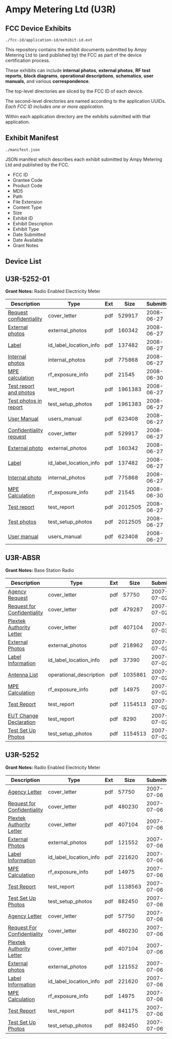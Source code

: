 # Ampy Metering Ltd (U3R)
## FCC Device Exhibits

```
./fcc-id/application-id/exhibit-id.ext
```

This repository contains the exhibit documents submitted by Ampy Metering Ltd to (and published by) the FCC as part of the device certification process.

These exhibits can include **internal photos**, **external photos**, **RF test reports**, **block diagrams**, **operational descriptions**, **schematics**, **user manuals**, and various **correspondence**.

The top-level directories are sliced by the FCC ID of each device.

The second-level directories are named according to the application UUIDs. *Each FCC ID includes one or more application.*

Within each application directory are the exhibits submitted with that application. 

## Exhibit Manifest

```
./manifest.json
```

JSON manifest which describes each exhibit submitted by Ampy Metering Ltd and published by the FCC.

- FCC ID
- Grantee Code
- Product Code
- MD5
- Path
- File Extension
- Content Type
- Size
- Exhibit ID
- Exhibit Description
- Exhibit Type
- Date Submitted
- Date Available
- Grant Notes

## Device List
## U3R-5252-01
**Grant Notes:** Radio Enabled Electricity Meter

| Description | Type | Ext | Size | Submitted | Available |
| ----------- | ---- | --- | ---- | --------- | --------- |
| [Request confidentiality](U3R-5252-01/24731a932c54619a0cea0da6fa4c68d2/961802.pdf) | cover_letter | pdf | 529917 | 2008-06-27 | 2008-06-30 |
| [External photos](U3R-5252-01/24731a932c54619a0cea0da6fa4c68d2/961804.pdf) | external_photos | pdf | 160342 | 2008-06-27 | 2008-06-30 |
| [Label](U3R-5252-01/24731a932c54619a0cea0da6fa4c68d2/961806.pdf) | id_label_location_info | pdf | 137482 | 2008-06-27 | 2008-06-30 |
| [Internal photos](U3R-5252-01/24731a932c54619a0cea0da6fa4c68d2/961805.pdf) | internal_photos | pdf | 775868 | 2008-06-27 | 2008-06-30 |
| [MPE calculation](U3R-5252-01/24731a932c54619a0cea0da6fa4c68d2/962445.pdf) | rf_exposure_info | pdf | 21545 | 2008-06-30 | 2008-06-30 |
| [Test report and photos](U3R-5252-01/24731a932c54619a0cea0da6fa4c68d2/961812.pdf) | test_report | pdf | 1961383 | 2008-06-27 | 2008-06-30 |
| [Test photos in report](U3R-5252-01/24731a932c54619a0cea0da6fa4c68d2/961812.pdf) | test_setup_photos | pdf | 1961383 | 2008-06-27 | 2008-06-30 |
| [User Manual](U3R-5252-01/24731a932c54619a0cea0da6fa4c68d2/961813.pdf) | users_manual | pdf | 623408 | 2008-06-27 | 2008-06-30 |
| [Confidentiality request](U3R-5252-01/e2ade8cae60d057aa87cb755ecf934c1/961802.pdf) | cover_letter | pdf | 529917 | 2008-06-27 | 2008-06-30 |
| [External photo](U3R-5252-01/e2ade8cae60d057aa87cb755ecf934c1/961804.pdf) | external_photos | pdf | 160342 | 2008-06-27 | 2008-06-30 |
| [Label](U3R-5252-01/e2ade8cae60d057aa87cb755ecf934c1/961806.pdf) | id_label_location_info | pdf | 137482 | 2008-06-27 | 2008-06-30 |
| [Internal photo](U3R-5252-01/e2ade8cae60d057aa87cb755ecf934c1/961805.pdf) | internal_photos | pdf | 775868 | 2008-06-27 | 2008-06-30 |
| [MPE Calculation](U3R-5252-01/e2ade8cae60d057aa87cb755ecf934c1/962445.pdf) | rf_exposure_info | pdf | 21545 | 2008-06-30 | 2008-06-30 |
| [Test report](U3R-5252-01/e2ade8cae60d057aa87cb755ecf934c1/961881.pdf) | test_report | pdf | 2012505 | 2008-06-27 | 2008-06-30 |
| [Test photos](U3R-5252-01/e2ade8cae60d057aa87cb755ecf934c1/961881.pdf) | test_setup_photos | pdf | 2012505 | 2008-06-27 | 2008-06-30 |
| [User manual](U3R-5252-01/e2ade8cae60d057aa87cb755ecf934c1/961813.pdf) | users_manual | pdf | 623408 | 2008-06-27 | 2008-06-30 |
## U3R-ABSR
**Grant Notes:** Base Station Radio

| Description | Type | Ext | Size | Submitted | Available |
| ----------- | ---- | --- | ---- | --------- | --------- |
| [Agency Request](U3R-ABSR/335d01346eec7b808a70f1de1ac1dbe0/810506.pdf) | cover_letter | pdf | 57750 | 2007-07-02 | 2007-07-02 |
| [Request for Confidentiality](U3R-ABSR/335d01346eec7b808a70f1de1ac1dbe0/810507.pdf) | cover_letter | pdf | 479287 | 2007-07-02 | 2007-07-02 |
| [Plextek Authority Letter](U3R-ABSR/335d01346eec7b808a70f1de1ac1dbe0/811059.pdf) | cover_letter | pdf | 407104 | 2007-07-03 | 2007-07-02 |
| [External Photos](U3R-ABSR/335d01346eec7b808a70f1de1ac1dbe0/810519.pdf) | external_photos | pdf | 218962 | 2007-07-02 | 2007-07-02 |
| [Label Information](U3R-ABSR/335d01346eec7b808a70f1de1ac1dbe0/810518.pdf) | id_label_location_info | pdf | 37390 | 2007-07-02 | 2007-07-02 |
| [Antenna List](U3R-ABSR/335d01346eec7b808a70f1de1ac1dbe0/810514.pdf) | operational_description | pdf | 1035861 | 2007-07-02 | 2007-07-02 |
| [MPE Calculation](U3R-ABSR/335d01346eec7b808a70f1de1ac1dbe0/810521.pdf) | rf_exposure_info | pdf | 14975 | 2007-07-02 | 2007-07-02 |
| [Test Report](U3R-ABSR/335d01346eec7b808a70f1de1ac1dbe0/810509.pdf) | test_report | pdf | 1154513 | 2007-07-02 | 2007-07-02 |
| [EUT Change Declaration](U3R-ABSR/335d01346eec7b808a70f1de1ac1dbe0/810510.pdf) | test_report | pdf | 8290 | 2007-07-02 | 2007-07-02 |
| [Test Set Up Photos](U3R-ABSR/335d01346eec7b808a70f1de1ac1dbe0/810509.pdf) | test_setup_photos | pdf | 1154513 | 2007-07-02 | 2007-07-02 |
## U3R-5252
**Grant Notes:** Radio Enabled Electricity Meter

| Description | Type | Ext | Size | Submitted | Available |
| ----------- | ---- | --- | ---- | --------- | --------- |
| [Agency Letter](U3R-5252/593a8f4eb366e4af3c59486a1c46f8bd/810506.pdf) | cover_letter | pdf | 57750 | 2007-07-06 | 2007-07-06 |
| [Request for Confidentiality](U3R-5252/593a8f4eb366e4af3c59486a1c46f8bd/812646.pdf) | cover_letter | pdf | 480230 | 2007-07-06 | 2007-07-06 |
| [Plextek Authority Letter](U3R-5252/593a8f4eb366e4af3c59486a1c46f8bd/811059.pdf) | cover_letter | pdf | 407104 | 2007-07-06 | 2007-07-06 |
| [External Photos](U3R-5252/593a8f4eb366e4af3c59486a1c46f8bd/812656.pdf) | external_photos | pdf | 121552 | 2007-07-06 | 2007-07-06 |
| [Label Information](U3R-5252/593a8f4eb366e4af3c59486a1c46f8bd/812655.pdf) | id_label_location_info | pdf | 221620 | 2007-07-06 | 2007-07-06 |
| [MPE Calculation](U3R-5252/593a8f4eb366e4af3c59486a1c46f8bd/810521.pdf) | rf_exposure_info | pdf | 14975 | 2007-07-06 | 2007-07-06 |
| [Test Report](U3R-5252/593a8f4eb366e4af3c59486a1c46f8bd/812649.pdf) | test_report | pdf | 1138563 | 2007-07-06 | 2007-07-06 |
| [Test Set Up Photos](U3R-5252/593a8f4eb366e4af3c59486a1c46f8bd/812650.pdf) | test_setup_photos | pdf | 882450 | 2007-07-06 | 2007-07-06 |
| [Agency Letter](U3R-5252/3ae78ac84a6e4ab0950489a17e573c3e/810506.pdf) | cover_letter | pdf | 57750 | 2007-07-06 | 2007-07-06 |
| [Request For Confidentiality](U3R-5252/3ae78ac84a6e4ab0950489a17e573c3e/812646.pdf) | cover_letter | pdf | 480230 | 2007-07-06 | 2007-07-06 |
| [Plextek Authority Letter](U3R-5252/3ae78ac84a6e4ab0950489a17e573c3e/811059.pdf) | cover_letter | pdf | 407104 | 2007-07-06 | 2007-07-06 |
| [External photos](U3R-5252/3ae78ac84a6e4ab0950489a17e573c3e/812656.pdf) | external_photos | pdf | 121552 | 2007-07-06 | 2007-07-06 |
| [Label Information](U3R-5252/3ae78ac84a6e4ab0950489a17e573c3e/812655.pdf) | id_label_location_info | pdf | 221620 | 2007-07-06 | 2007-07-06 |
| [MPE Calculation](U3R-5252/3ae78ac84a6e4ab0950489a17e573c3e/810521.pdf) | rf_exposure_info | pdf | 14975 | 2007-07-06 | 2007-07-06 |
| [Test Report](U3R-5252/3ae78ac84a6e4ab0950489a17e573c3e/812663.pdf) | test_report | pdf | 841175 | 2007-07-06 | 2007-07-06 |
| [Test Set Up Photos](U3R-5252/3ae78ac84a6e4ab0950489a17e573c3e/812650.pdf) | test_setup_photos | pdf | 882450 | 2007-07-06 | 2007-07-06 |

